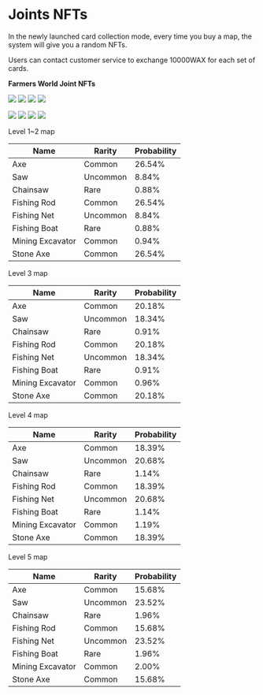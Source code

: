 # Joints NFTs

In the newly launched card collection mode, every time you buy a map, the system will give you a random NFTs.

Users can contact customer service to exchange 10000WAX for each set of cards.



**Farmers World Joint NFTs**

![](../.gitbook/assets/QmUCg2d1Ww2734tiCwEPA5s3WL1Pr9jMTNsoPx3A9vKsJe.png) ![](../.gitbook/assets/QmPiXkBCNYgKw1J4Yxnj9Z6RUPfmxER5ePPc8YCkdykinN.png) ![](../.gitbook/assets/QmZFGkTKNGb52N7B8JDKC8WpRmAXoGRodb3fuDn8rtM8Eh.png) ![](../.gitbook/assets/QmVy4xphMjDCYGmzQR6FhU8E6gHEaMpKbzf39wKFyqNBVV.png)

![](../.gitbook/assets/QmPRWao5gLUmTktJZHdEg7A4dLYA9TzBjSGDvLNk3aCeh4.png) ![](../.gitbook/assets/QmSWBPJ5edSngtFAZMBw26EjexWMMYTHcHghWfSp9aWMdq.png) ![](../.gitbook/assets/QmfM1hip56o1sUKfQFEhVVMjMcwpnC61dNwEtPrV67tagy.png) ![](../.gitbook/assets/QmPUoWpAkUVAhWo2EFwqaGxEczBptftCv5cdJXsFvfGr6T.png)

Level 1\~2 map

| Name             | Rarity   | Probability |
| ---------------- | -------- | ----------- |
| Axe              | Common   | 26.54%      |
| Saw              | Uncommon | 8.84%       |
| Chainsaw         | Rare     | 0.88%       |
| Fishing Rod      | Common   | 26.54%      |
| Fishing Net      | Uncommon | 8.84%       |
| Fishing Boat     | Rare     | 0.88%       |
| Mining Excavator | Common   | 0.94%       |
| Stone Axe        | Common   | 26.54%      |

Level 3 map

| Name             | Rarity   | Probability |
| ---------------- | -------- | ----------- |
| Axe              | Common   | 20.18%      |
| Saw              | Uncommon | 18.34%      |
| Chainsaw         | Rare     | 0.91%       |
| Fishing Rod      | Common   | 20.18%      |
| Fishing Net      | Uncommon | 18.34%      |
| Fishing Boat     | Rare     | 0.91%       |
| Mining Excavator | Common   | 0.96%       |
| Stone Axe        | Common   | 20.18%      |

Level 4 map

| Name             | Rarity   | Probability |
| ---------------- | -------- | ----------- |
| Axe              | Common   | 18.39%      |
| Saw              | Uncommon | 20.68%      |
| Chainsaw         | Rare     | 1.14%       |
| Fishing Rod      | Common   | 18.39%      |
| Fishing Net      | Uncommon | 20.68%      |
| Fishing Boat     | Rare     | 1.14%       |
| Mining Excavator | Common   | 1.19%       |
| Stone Axe        | Common   | 18.39%      |

Level 5 map

| Name             | Rarity   | Probability |
| ---------------- | -------- | ----------- |
| Axe              | Common   | 15.68%      |
| Saw              | Uncommon | 23.52%      |
| Chainsaw         | Rare     | 1.96%       |
| Fishing Rod      | Common   | 15.68%      |
| Fishing Net      | Uncommon | 23.52%      |
| Fishing Boat     | Rare     | 1.96%       |
| Mining Excavator | Common   | 2.00%       |
| Stone Axe        | Common   | 15.68%      |

